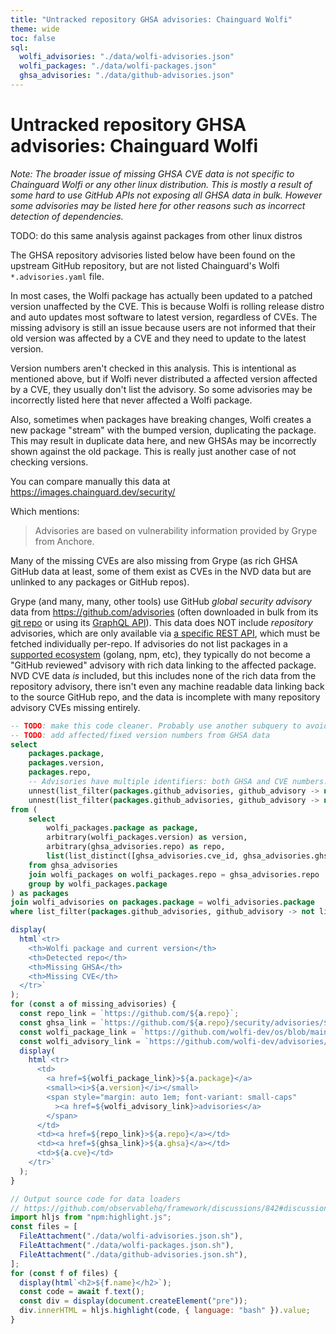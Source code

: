 ```yaml
---
title: "Untracked repository GHSA advisories: Chainguard Wolfi"
theme: wide
toc: false
sql:
  wolfi_advisories: "./data/wolfi-advisories.json"
  wolfi_packages: "./data/wolfi-packages.json"
  ghsa_advisories: "./data/github-advisories.json"
---
```


# Untracked repository GHSA advisories: Chainguard Wolfi

_Note: The broader issue of missing GHSA CVE data is _not_ specific to Chainguard Wolfi or any other linux distribution. This is mostly a result of some hard to use GitHub APIs not exposing all GHSA data in bulk. However some advisories may be listed here for other reasons such as incorrect detection of dependencies._

TODO: do this same analysis against packages from other linux distros

The GHSA repository advisories listed below have been found on the upstream GitHub repository, but are not listed Chainguard's Wolfi `*.advisories.yaml` file.

In most cases, the Wolfi package has actually been updated to a patched version unaffected by the CVE. This is because Wolfi is rolling release distro and auto updates most software to latest version, regardless of CVEs. The missing advisory is still an issue because users are not informed that their old version was affected by a CVE and they need to update to the latest version.

Version numbers aren't checked in this analysis. This is intentional as mentioned above, but if Wolfi never distributed a affected version affected by a CVE, they usually don't list the advisory. So some advisories may be incorrectly listed here that never affected a Wolfi package.

Also, sometimes when packages have breaking changes, Wolfi creates a new package "stream" with the bumped version, duplicating the package. This may result in duplicate data here, and new GHSAs may be incorrectly shown against the old package. This is really just another case of not checking versions.

You can compare manually this data at https://images.chainguard.dev/security/

Which mentions:

> Advisories are based on vulnerability information provided by Grype from Anchore.

Many of the missing CVEs are also missing from Grype (as rich GHSA GitHub data at least, some of them exist as CVEs in the NVD data but are unlinked to any packages or GitHub repos).

Grype (and many, many, other tools) use GitHub _global security advisory_ data from https://github.com/advisories (often downloaded in bulk from its [git repo](https://github.com/github/advisory-database) or using its [GraphQL API](https://docs.github.com/en/rest/security-advisories/global-advisories?apiVersion=2022-11-28)). This data does NOT include _repository_ advisories, which are only available via [a specific REST API](https://docs.github.com/en/rest/security-advisories/repository-advisories?apiVersion=2022-11-28), which must be fetched individually per-repo. If advisories do not list packages in a [supported ecosystem](https://github.com/github/advisory-database?tab=readme-ov-file#supported-ecosystems) (golang, npm, etc), they typically do not become a "GitHub reviewed" advisory with rich data linking to the affected package. NVD CVE data _is_ included, but this includes none of the rich data from the repository advisory, there isn't even any machine readable data linking back to the source GitHub repo, and the data is incomplete with many repository advisory CVEs missing entirely.

```sql echo id=missing_advisories
-- TODO: make this code cleaner. Probably use another subquery to avoid repeated unnest()
-- TODO: add affected/fixed version numbers from GHSA data
select
    packages.package,
    packages.version,
    packages.repo,
    -- Advisories have multiple identifiers: both GHSA and CVE numbers. For each advisory's set of ids, check if the Wolfi data (all ids from the Wolfi package, flattened list) includes any of the ids.
    unnest(list_filter(packages.github_advisories, github_advisory -> not list_has_any(github_advisory, flatten(wolfi_advisories.advisories))))[1] as ghsa,
    unnest(list_filter(packages.github_advisories, github_advisory -> not list_has_any(github_advisory, flatten(wolfi_advisories.advisories))))[2] as cve,
from (
    select
        wolfi_packages.package as package,
        arbitrary(wolfi_packages.version) as version,
        arbitrary(ghsa_advisories.repo) as repo,
        list(list_distinct([ghsa_advisories.cve_id, ghsa_advisories.ghsa_id])) as github_advisories,
    from ghsa_advisories
    join wolfi_packages on wolfi_packages.repo = ghsa_advisories.repo
    group by wolfi_packages.package
) as packages
join wolfi_advisories on packages.package = wolfi_advisories.package
where list_filter(packages.github_advisories, github_advisory -> not list_has_any(github_advisory, flatten(wolfi_advisories.advisories))) != []
```

```js
display(
  html`<tr>
    <th>Wolfi package and current version</th>
    <th>Detected repo</th>
    <th>Missing GHSA</th>
    <th>Missing CVE</th>
  </tr>`
);
for (const a of missing_advisories) {
  const repo_link = `https://github.com/${a.repo}`;
  const ghsa_link = `https://github.com/${a.repo}/security/advisories/${a.ghsa}`;
  const wolfi_package_link = `https://github.com/wolfi-dev/os/blob/main/${a.package}.yaml`;
  const wolfi_advisory_link = `https://github.com/wolfi-dev/advisories/blob/main/${a.package}.advisories.yaml`;
  display(
    html`<tr>
      <td>
        <a href=${wolfi_package_link}>${a.package}</a>
        <small><i>${a.version}</i></small>
        <span style="margin: auto 1em; font-variant: small-caps"
          ><a href=${wolfi_advisory_link}>advisories</a>
        </span>
      </td>
      <td><a href=${repo_link}>${a.repo}</a></td>
      <td><a href=${ghsa_link}>${a.ghsa}</a></td>
      <td>${a.cve}</td>
    </tr>`
  );
}
```

```js
// Output source code for data loaders
// https://github.com/observablehq/framework/discussions/842#discussioncomment-8502197
import hljs from "npm:highlight.js";
const files = [
  FileAttachment("./data/wolfi-advisories.json.sh"),
  FileAttachment("./data/wolfi-packages.json.sh"),
  FileAttachment("./data/github-advisories.json.sh"),
];
for (const f of files) {
  display(html`<h2>${f.name}</h2>`);
  const code = await f.text();
  const div = display(document.createElement("pre"));
  div.innerHTML = hljs.highlight(code, { language: "bash" }).value;
}
```
